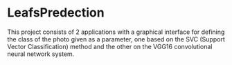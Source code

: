 # LeafsPredection
This project consists of 2 applications with a graphical interface for defining the class of the photo given as a parameter, one based on the SVC (Support Vector Classification) method and the other on the VGG16 convolutional neural network system.
